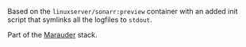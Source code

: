 Based on the `linuxserver/sonarr:preview` container with an added init script that symlinks all the logfiles to `stdout`.

Part of the [Marauder](https://github.com/Makeshift/Marauder) stack.